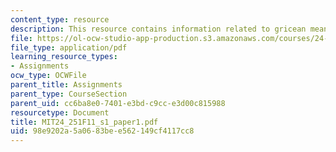 ```yaml
---
content_type: resource
description: This resource contains information related to gricean meaning.
file: https://ol-ocw-studio-app-production.s3.amazonaws.com/courses/24-251-introduction-to-philosophy-of-language-fall-2011/98e9202a5a0683bee562149cf4117cc8_MIT24_251F11_s1_paper1.pdf
file_type: application/pdf
learning_resource_types:
- Assignments
ocw_type: OCWFile
parent_title: Assignments
parent_type: CourseSection
parent_uid: cc6ba8e0-7401-e3bd-c9cc-e3d00c815988
resourcetype: Document
title: MIT24_251F11_s1_paper1.pdf
uid: 98e9202a-5a06-83be-e562-149cf4117cc8
---
```

